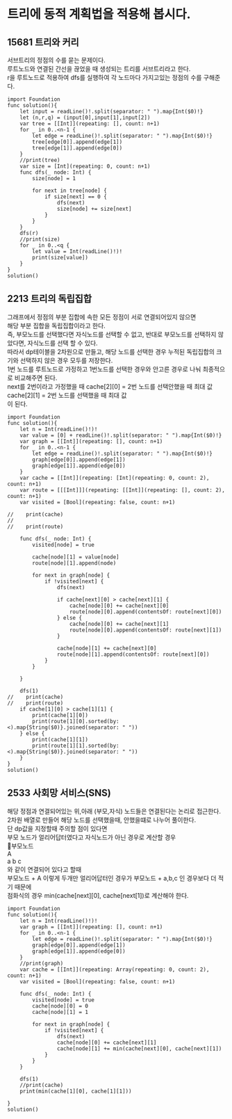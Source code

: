 # 트리에 동적 계획법을 적용해 봅시다.	
## 15681 트리와 커리
서브트리의 정점의 수를 묻는 문제이다.   
루트노드와 연결된 간선을 끊었을 때 생성되는 트리를 서브트리라고 한다.   
r을 루트노드로 적용하여 dfs를 실행하여 각 노드마다 가지고있는 정점의 수를 구해준다.   

```
import Foundation
func solution(){
    let input = readLine()!.split(separator: " ").map{Int($0)!}
    let (n,r,q) = (input[0],input[1],input[2])
    var tree = [[Int]](repeating: [], count: n+1)
    for _ in 0..<n-1 {
        let edge = readLine()!.split(separator: " ").map{Int($0)!}
        tree[edge[0]].append(edge[1])
        tree[edge[1]].append(edge[0])
    }
    //print(tree)
    var size = [Int](repeating: 0, count: n+1)
    func dfs(_ node: Int) {
        size[node] = 1
        
        for next in tree[node] {
            if size[next] == 0 {
                dfs(next)
                size[node] += size[next]
            }
        }
    }
    dfs(r)
    //print(size)
    for _ in 0..<q {
        let value = Int(readLine()!)!
        print(size[value])
    }
}
solution()

```
## 2213 트리의 독립집합
그래프에서 정점의 부분 집합에 속한 모든 정점이 서로 연결되어있지 않으면   
해당 부분 집합을 독립집합이라고 한다.   
즉, 부모노드를 선택했다면 자식노드를 선택할 수 없고, 반대로 부모노드를 선택하지 않았다면, 자식노드를 선택 할 수 있다.   
따라서 dp테이블을 2차원으로 만들고, 해당 노드를 선택한 경우 누적된 독립집합의 크기와 선택하지 않은 경우 모두를 저장한다.    
1번 노드를 루트노드로 가정하고 1번노드를 선택한 경우와 안고른 경우로 나눠 최종적으로 비교해주면 된다.    
next를 2번이라고 가정했을 때
cache[2][0] = 2번 노드를 선택안했을 때 최대 값     
cache[2][1] = 2번 노드를 선택했을 때 최대 값   
이 된다.   

```
import Foundation
func solution(){
    let n = Int(readLine()!)!
    var value = [0] + readLine()!.split(separator: " ").map{Int($0)!}
    var graph = [[Int]](repeating: [], count: n+1)
    for _ in 0..<n-1 {
        let edge = readLine()!.split(separator: " ").map{Int($0)!}
        graph[edge[0]].append(edge[1])
        graph[edge[1]].append(edge[0])
    }
    var cache = [[Int]](repeating: [Int](repeating: 0, count: 2), count: n+1)
    var route = [[[Int]]](repeating: [[Int]](repeating: [], count: 2), count: n+1)
    var visited = [Bool](repeating: false, count: n+1)
    
//    print(cache)
//    
//    print(route)
    
    func dfs(_ node: Int) {
        visited[node] = true
        
        cache[node][1] = value[node]
        route[node][1].append(node)
        
        for next in graph[node] {
            if !visited[next] {
                dfs(next)
                
                if cache[next][0] > cache[next][1] {
                    cache[node][0] += cache[next][0]
                    route[node][0].append(contentsOf: route[next][0])
                } else {
                    cache[node][0] += cache[next][1]
                    route[node][0].append(contentsOf: route[next][1])
                }
                
                cache[node][1] += cache[next][0]
                route[node][1].append(contentsOf: route[next][0])
            }
        }
        
    }
    
    dfs(1)
//    print(cache)
//    print(route)
    if cache[1][0] > cache[1][1] {
        print(cache[1][0])
        print(route[1][0].sorted(by: <).map{String($0)}.joined(separator: " "))
    } else {
        print(cache[1][1])
        print(route[1][1].sorted(by: <).map{String($0)}.joined(separator: " "))
    }
}
solution()
```
## 2533 사회망 서비스(SNS)
해당 정점과 연결되어있는 위,아래 (부모,자식) 노드들은 연결된다는 논리로 접근한다.   
2차원 배열로 만들어 해당 노드를 선택했을때, 안했을떄로 나누어 풀이한다.   
단 dp값을 지정할때 주의할 점이 있다면   
부모 노드가 얼리어답터였다고 자식노드가 아닌 경우로 계산할 경우   
부모노드   
A   
a b c    
와 같이 연결되어 있다고 할때   
부모노드 + A 이렇게 두개만 얼리어답터인 경우가 부모노드 + a,b,c 인 경우보다 더 적기 때문에   
점화식의 경우 min(cache[next][0], cache[next[1])로 계산해야 한다.   

```
import Foundation
func solution(){
    let n = Int(readLine()!)!
    var graph = [[Int]](repeating: [], count: n+1)
    for _ in 0..<n-1 {
        let edge = readLine()!.split(separator: " ").map{Int($0)!}
        graph[edge[0]].append(edge[1])
        graph[edge[1]].append(edge[0])
    }
    //print(graph)
    var cache = [[Int]](repeating: Array(repeating: 0, count: 2), count: n+1)
    var visited = [Bool](repeating: false, count: n+1)
    
    func dfs(_ node: Int) {
        visited[node] = true
        cache[node][0] = 0
        cache[node][1] = 1
        
        for next in graph[node] {
            if !visited[next] {
                dfs(next)
                cache[node][0] += cache[next][1]
                cache[node][1] += min(cache[next][0], cache[next][1])
            }
        }
    }
    
    dfs(1)
    //print(cache)
    print(min(cache[1][0], cache[1][1]))
    
}
solution()

```
